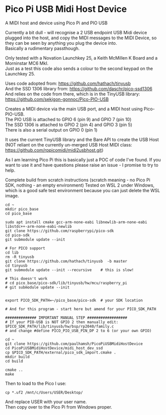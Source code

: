 # Pico Pi USB Midi Host Device
A MIDI host and device using Pico Pi and PIO USB   

Currently a bit dull - will recognise a 2 USB endpoint USB Midi device plugged into the host, and copy the MIDI messages to the MIDI Device, so they can be seen by anything you plug the device into.    
Basically a rudimentary passthough.   

Only tested with a Novation Launchkey 25, a Keith McMillen K Board and a Morninstar MC6 MkI.   
Just as a test this code also sends a colour to the second keypad on the Launchkey 25.   

Uses code adopted from: https://github.com/hathach/tinyusb   
And the SSD 1306 library from: https://github.com/daschr/pico-ssd1306   
And relies on the code from there, which is in the TinyUSB library: https://github.com/sekigon-gonnoc/Pico-PIO-USB   

Creates a MIDI device via the main USB port, and a MIDI host using Pico-PIO-USB.   
The PIO USB is attached to GPIO 6 (pin 9) and GPIO 7 (pin 10)   
The SSD 1306 is attached to GPIO 2 (pin 4) and GPIO 3 (pin 5)  
There is also a serial output on GPIO 0 (pin 1)   

It uses the current TinyUSB library and the Bare API to create the USB Host (NOT reliant on the currently un-merged USB Host MIDI class: https://github.com/rppicomidi/midi2usbhost.git)

As I am learning Pico Pi this is basically just a POC of code I've found. If you want to use it and have questions please raise an issue - I promise to try to help.  


Complete build from scratch instructions (scratch meaning - no Pico Pi SDK, nothing - an empty environment) 
Tested on WSL 2 under Windows, which is a good safe test environment because you can just delete the WSL image.   



```
cd ~
mkdir pico_base
cd pico_base

sudo apt install cmake gcc-arm-none-eabi libnewlib-arm-none-eabi libstdc++-arm-none-eabi-newlib
git clone https://github.com/raspberrypi/pico-sdk
cd pico-sdk
git submodule update --init

# For PICO support
cd lib
rm -R tinyusb
git clone https://github.com/hathach/tinyusb  -b master
cd tinyusb
git submodule update --init --recursive    # this is slow!

# This doesn't work
# cd pico_base/pico-sdk/lib/tinyusb/hw/mcu/raspberry_pi
# git submodule update --init


export PICO_SDK_PATH=~/pico_base/pico-sdk  # your SDK location

# And for this program - start here but amend for your PICO_SDK_PATH

############## IMPORTANT MANUAL STEP ##################
# If your PIO-USB is NOT GPIO 2 then manually edit: $PICO_SDK_PATH/lib/tinyusb/hw/bsp/rp2040/family.c
# and change #define PICO_PIO_USB_PIN_DP 2 to 6 (or your own GPIO)

cd ~
git clone https://github.com/paulhamsh/PicoPiUSBMidiHostDevice
cd PicoPiUSBMidiHostDevice/midi_host_dev_ssd
cp $PICO_SDK_PATH/external/pico_sdk_import.cmake .
mkdir build
cd build

cmake ..
make

```

Then to load to the Pico I use:

```
cp *.uf2 /mnt/c/Users/USER/Desktop/
```

And replace USER with your user name.   
Then copy over to the Pico Pi from Windows proper.  





